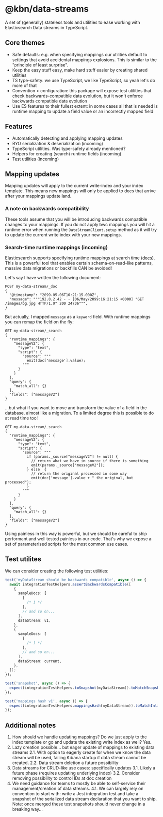 # @kbn/data-streams

A set of (generally) stateless tools and utilities to ease working with Elasticsearch Data streams in TypeScript.

## Core themes

* Safe defaults: e.g. when specifying mappings our utilities default to settings that avoid accidental mappings explosions. This is similar to the "principle of least surprise".
* Keep the easy stuff easy, make hard stuff easier by creating shared utilities
* TS type-safety: we use TypeScript, we like TypeScript, so yeah let's do more of that
* Convention > configuration: this package will expose test utilities that check backwards-compatible data evolution, but it won't enforce backwards compatible data evolution
* Use ES features to their fullest extent: in some cases all that is needed is runtime mapping to update a field value or an incorrectly mapped field

## Features

* Automatically detecting and applying mapping updates
* BYO serialization & deserialization (incoming)
* TypeScript utilities. Was type-safety already mentioned?
* Helpers for creating (search) runtime fields (incoming)
* Test utilities (incoming)


## Mapping updates

Mapping updates will apply to the current write-index and your index template. This means new mappings will only be applied to docs that arrive after your mappings update land.

### A note on backwards compatibility

These tools assume that you will be introducing backwards compatible changes to your mappings. If you do not apply bwc mappings you will hit a runtime error when running the `DataStreamClient.setup` method as it will try to update the current write index with your new mappings.

### Search-time runtime mappings (incoming)

Elasticsearch supports specifying runtime mappings at search time ([docs](https://www.elastic.co/docs/manage-data/data-store/mapping/define-runtime-fields-in-search-request)). This is a powerful tool that enables certain schema-on-read-like patterns, massive data migrations or backfills CAN be avoided!

Let's say I have written the following document:

```
POST my-data-stream/_doc
{
  "@timestamp": "2099-05-06T16:21:15.000Z",
  "message": """192.0.2.42 - - [06/May/2099:16:21:15 +0000] "GET /images/bg.jpg HTTP/1.0" 200 24736""",
}
```

But actually, I mapped `message` as a `keyword` field. With runtime mappings you can remap the field on the fly:

```
GET my-data-stream/_search
{
  "runtime_mappings": {
    "messageV2": {
      "type": "text",
      "script": {
        "source": """
          emit(doc['message'].value);
        """
      }
    }
  },
  "query": {
    "match_all": {}
  },
  "fields": ["messageV2"]
}
```

...but what if you want to move and transform the value of a field in the database, almost like a migration. To a limited degree this is possible to do at read time too!

```
GET my-data-stream/_search
{
  "runtime_mappings": {
    "messageV2": {
      "type": "text",
      "script": {
        "source": """
          if (params._source["messageV2"] != null) {
            // return what we have in source if there is something
            emit(params._source["messageV2"]);
          } else  {
            // return the original processed in some way
            emit(doc['message'].value + " the original, but processed");
          }
        """
      }
    }
  },
  "query": {
    "match_all": {}
  },
  "fields": ["messageV2"]
}
```

Using painless in this way is powerful, but we should be careful to ship performant and well tested painless in our code. That's why we expose a set of parameterised scripts for the most common use cases.

## Test utilites

We can consider creating the following test utilities:

```ts
test('myDataStream should be backwards compatible', async () => {
  await integrationTestHelpers.assertBackwardsCompatible([
    {
      sampleDocs: [
        {
          /* 1 */
        },
        // and so on...
      ],
      dataStream: v1,
    },
    {
      sampleDocs: [
        {
          /* 1 */
        },
        // and so on...
      ],
      dataStream: current,
    },
  ]);
});

test('snapshot', async () => {
  expect(integrationTestHelpers.toSnapshot(myDataStream)).toMatchSnapshot();
});

test('mappings hash v1', async () => {
  expect(integrationTestHelpers.mappingsHash(myDataStream)).toMatchInlineSnapshot(`hash-1`);
});
```

## Additional notes

1. How should we handle updating mappings? Do we just apply to the index template or go and update the existing write index as well? Yes.
2. Lazy creation possible... but eager update of mappings to existing data streams
   2.1. With option to eagerly create for when we know the data stream will be used, failing Kibana startup if data stream cannot be created.
   2.2. Data stream deletion a future possibility
3. Data streams for CRUD-like use cases: specifically updates
   3.1. Likely a future phase (requires updating underlying index)
   3.2. Consider removing possibility to control IDs at doc creation
4. We need guidance for teams to mostly be able to self-service their management/creation of data streams.
   4.1. We can largely rely on convention to start with: write a Jest integration test and take a snapshot of the serialized data stream declaration that you want to ship. Note: once merged these test snapshots should never change in a breaking way...
